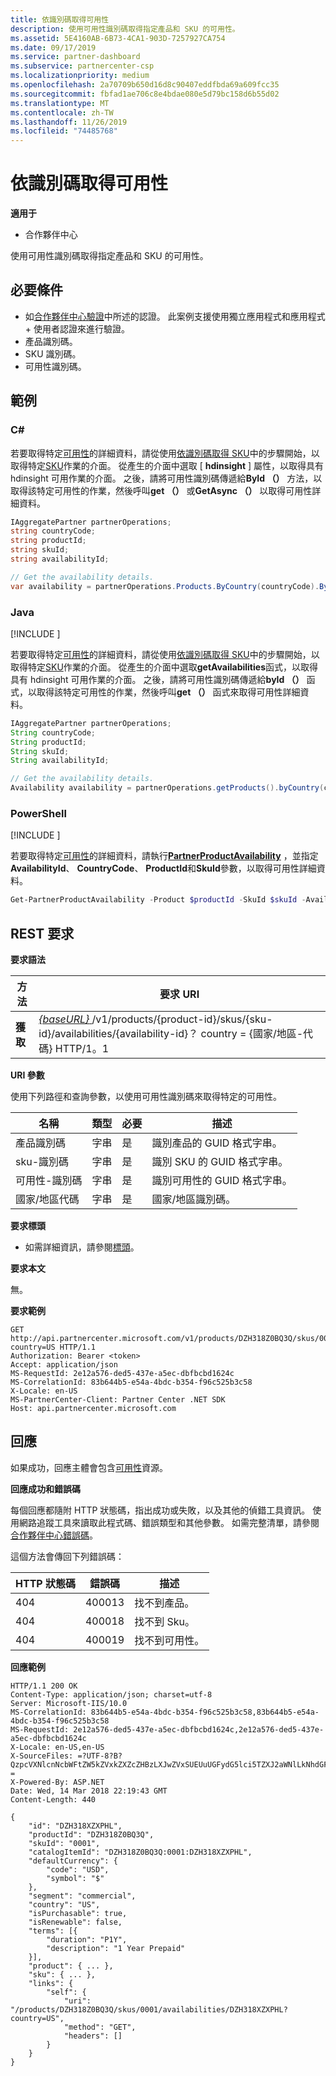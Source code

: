 ```yaml
---
title: 依識別碼取得可用性
description: 使用可用性識別碼取得指定產品和 SKU 的可用性。
ms.assetid: 5E4160AB-6B73-4CA1-903D-7257927CA754
ms.date: 09/17/2019
ms.service: partner-dashboard
ms.subservice: partnercenter-csp
ms.localizationpriority: medium
ms.openlocfilehash: 2a70709b650d16d8c90407eddfbda69a609fcc35
ms.sourcegitcommit: fbfad1ae706c8e4bdae080e5d79bc158d6b55d02
ms.translationtype: MT
ms.contentlocale: zh-TW
ms.lasthandoff: 11/26/2019
ms.locfileid: "74485768"
---
```

# <a name="get-an-availability-by-id"></a>依識別碼取得可用性 

**適用于**

- 合作夥伴中心

使用可用性識別碼取得指定產品和 SKU 的可用性。

## <a name="span-idprerequisitesspan-idprerequisitesspan-idprerequisitesprerequisites"></a><span id="Prerequisites"/><span id="prerequisites"/><span id="PREREQUISITES"/>必要條件

- 如[合作夥伴中心驗證](partner-center-authentication.md)中所述的認證。 此案例支援使用獨立應用程式和應用程式 + 使用者認證來進行驗證。
- 產品識別碼。 
- SKU 識別碼。 
- 可用性識別碼。 

## <a name="span-idexamplesspan-idexamplesspan-idexamplesexamples"></a><span id="Examples"/><span id="examples"><span id="EXAMPLES"/>範例

### <a name="c"></a>C# 

若要取得特定[可用性](product-resources.md#availability)的詳細資料，請從使用[依識別碼取得 SKU](get-a-sku-by-id.md)中的步驟開始，以取得特定[SKU](product-resources.md#sku)作業的介面。 從產生的介面中選取 [ **hdinsight** ] 屬性，以取得具有 hdinsight 可用作業的介面。 之後，請將可用性識別碼傳遞給**ById （）** 方法，以取得該特定可用性的作業，然後呼叫**get （）** 或**GetAsync （）** 以取得可用性詳細資料。

```csharp
IAggregatePartner partnerOperations;
string countryCode;
string productId; 
string skuId;
string availabilityId;

// Get the availability details.
var availability = partnerOperations.Products.ByCountry(countryCode).ById(productId).Skus.ById(skuId).Availabilities.ById(availabilityId).Get();
```

### <a name="java"></a>Java

[!INCLUDE [<Partner Center Java SDK support details>](<../includes/java-sdk-support.md>)]

若要取得特定[可用性](product-resources.md#availability)的詳細資料，請從使用[依識別碼取得 SKU](get-a-sku-by-id.md)中的步驟開始，以取得特定[SKU](product-resources.md#sku)作業的介面。 從產生的介面中選取**getAvailabilities**函式，以取得具有 hdinsight 可用作業的介面。 之後，請將可用性識別碼傳遞給**byId （）** 函式，以取得該特定可用性的作業，然後呼叫**get （）** 函式來取得可用性詳細資料。

```java
IAggregatePartner partnerOperations;
String countryCode;
String productId; 
String skuId;
String availabilityId;

// Get the availability details.
Availability availability = partnerOperations.getProducts().byCountry(countryCode).byId(productId).getSkus().byId(skuId).getAvailabilities().byId(availabilityId).get();
```

### <a name="powershell"></a>PowerShell

[!INCLUDE [<Partner Center PowerShell module support details>](<../includes/powershell-module-support.md>)]

若要取得特定[可用性](product-resources.md#availability)的詳細資料，請執行[**PartnerProductAvailability**](https://github.com/Microsoft/Partner-Center-PowerShell/blob/master/docs/help/Get-PartnerProductAvailability.md) ，並指定**AvailabilityId**、 **CountryCode**、 **ProductId**和**SkuId**參數，以取得可用性詳細資料。

```powershell
Get-PartnerProductAvailability -Product $productId -SkuId $skuId -AvailabilityId $availabilityId
```

## <a name="span-idrest_requestspan-idrest_requestspan-idrest_requestrest-request"></a><span id="REST_Request"/><span id="rest_request"/><span id="REST_REQUEST"/>REST 要求

**要求語法**

| 方法  | 要求 URI |
|---------|------------------------------------------------------------------------------------------------------------------------------------------------------------|
| **獲取** | [ *{baseURL}* ](partner-center-rest-urls.md)/v1/products/{product-id}/skus/{sku-id}/availabilities/{availability-id}？ country = {國家/地區-代碼} HTTP/1。1         |

**URI 參數**

使用下列路徑和查詢參數，以使用可用性識別碼來取得特定的可用性。

| 名稱                   | 類型     | 必要 | 描述                                                     |
|------------------------|----------|----------|-----------------------------------------------------------------|
| 產品識別碼             | 字串   | 是      | 識別產品的 GUID 格式字串。            |
| sku-識別碼                 | 字串   | 是      | 識別 SKU 的 GUID 格式字串。                |
| 可用性-識別碼        | 字串   | 是      | 識別可用性的 GUID 格式字串。       |
| 國家/地區代碼           | 字串   | 是      | 國家/地區識別碼。                                            |

 
**要求標頭**

- 如需詳細資訊，請參閱[標頭](headers.md)。

**要求本文**

無。

**要求範例**

```http
GET http://api.partnercenter.microsoft.com/v1/products/DZH318Z0BQ3Q/skus/0001/availabilities/DZH318XZXPHL?country=US HTTP/1.1
Authorization: Bearer <token>
Accept: application/json
MS-RequestId: 2e12a576-ded5-437e-a5ec-dbfbcbd1624c
MS-CorrelationId: 83b644b5-e54a-4bdc-b354-f96c525b3c58
X-Locale: en-US
MS-PartnerCenter-Client: Partner Center .NET SDK
Host: api.partnercenter.microsoft.com
```

## <a name="span-idresponsespan-idresponsespan-idresponseresponse"></a><span id="Response"/><span id="response"/><span id="RESPONSE"/>回應

如果成功，回應主體會包含[可用性](product-resources.md#availability)資源。

**回應成功和錯誤碼**

每個回應都隨附 HTTP 狀態碼，指出成功或失敗，以及其他的偵錯工具資訊。 使用網路追蹤工具來讀取此程式碼、錯誤類型和其他參數。 如需完整清單，請參閱[合作夥伴中心錯誤碼](error-codes.md)。

這個方法會傳回下列錯誤碼：

| HTTP 狀態碼     | 錯誤碼   | 描述                                                                                               |
|----------------------|--------------|-----------------------------------------------------------------------------------------------------------|
| 404                  | 400013       | 找不到產品。                                                                                    |
| 404                  | 400018       | 找不到 Sku。                                                                                        |
| 404                  | 400019       | 找不到可用性。                                                                                   |

**回應範例**

```http
HTTP/1.1 200 OK
Content-Type: application/json; charset=utf-8
Server: Microsoft-IIS/10.0
MS-CorrelationId: 83b644b5-e54a-4bdc-b354-f96c525b3c58,83b644b5-e54a-4bdc-b354-f96c525b3c58
MS-RequestId: 2e12a576-ded5-437e-a5ec-dbfbcbd1624c,2e12a576-ded5-437e-a5ec-dbfbcbd1624c
X-Locale: en-US,en-US
X-SourceFiles: =?UTF-8?B?QzpcVXNlcnNcbWFtZW5kZVxkZXZcZHBzLXJwZVxSUEUuUGFydG5lci5TZXJ2aWNlLkNhdGFsb2dcV2ViQXBpc1xDYXRhbG9nU2VydmljZS5WMi5XZWJcdjFccHJvZHVjdHNcRFpIMzE4WjBCUTNRXHNrdXNcMDAwMVxhdmFpbGFiaWxpdGllc1xEWkgzMThaMEhNS1E=?=
X-Powered-By: ASP.NET
Date: Wed, 14 Mar 2018 22:19:43 GMT
Content-Length: 440

{
    "id": "DZH318XZXPHL",
    "productId": "DZH318Z0BQ3Q",
    "skuId": "0001",
    "catalogItemId": "DZH318Z0BQ3Q:0001:DZH318XZXPHL",
    "defaultCurrency": {
        "code": "USD",
        "symbol": "$"
    },
    "segment": "commercial",
    "country": "US",
    "isPurchasable": true,
    "isRenewable": false,
    "terms": [{
        "duration": "P1Y",
        "description": "1 Year Prepaid"
    }],
    "product": { ... },
    "sku": { ... },
    "links": {
        "self": {
            "uri": "/products/DZH318Z0BQ3Q/skus/0001/availabilities/DZH318XZXPHL?country=US",
            "method": "GET",
            "headers": []
        }
    }
}
```
